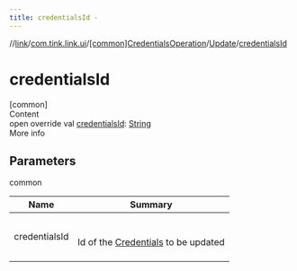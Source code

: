 ```yaml
---
title: credentialsId -
---
```

//[link](../../../index.md)/[com.tink.link.ui](../../index.md)/[[common]CredentialsOperation](../index.md)/[Update](index.md)/[credentialsId](credentials-id.md)



# credentialsId  
[common]  
Content  
open override val [credentialsId](credentials-id.md): [String](https://kotlinlang.org/api/latest/jvm/stdlib/kotlin/-string/index.html)  
More info  


## Parameters  
  
common  
  
|  Name|  Summary| 
|---|---|
| <a name="com.tink.link.ui/CredentialsOperation.Update/credentialsId/#/PointingToDeclaration/"></a>credentialsId| <a name="com.tink.link.ui/CredentialsOperation.Update/credentialsId/#/PointingToDeclaration/"></a><br><br>Id of the [Credentials](../../../com.tink.model.credentials/[common]-credentials/index.md) to be updated<br><br>
  
  



